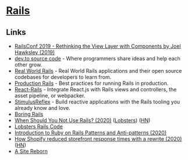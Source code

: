 # [Rails](https://github.com/rails/rails)

## Links

- [RailsConf 2019 - Rethinking the View Layer with Components by Joel Hawksley (2019)](https://www.youtube.com/watch?v=y5Z5a6QdA-M)
- [dev.to source code](https://github.com/thepracticaldev/dev.to) - Where programmers share ideas and help each other grow.
- [Real World Rails](https://github.com/eliotsykes/real-world-rails) - Real World Rails applications and their open source codebases for developers to learn from.
- [Production Rails](https://github.com/ankane/production_rails) - Best practices for running Rails in production.
- [React-Rails](https://github.com/reactjs/react-rails) - Integrate React.js with Rails views and controllers, the asset pipeline, or webpacker.
- [StimulusReflex](https://github.com/hopsoft/stimulus_reflex) - Build reactive applications with the Rails tooling you already know and love.
- [Boring Rails](https://boringrails.com/)
- [When Should You Not Use Rails? (2020)](http://codefol.io/posts/when-should-you-not-use-rails/) ([Lobsters](https://lobste.rs/s/khbupj/when_should_you_not_use_rails)) ([HN](https://news.ycombinator.com/item?id=24057715))
- [Lobsters Rails Code](https://github.com/lobsters/lobsters)
- [Introduction to Ruby on Rails Patterns and Anti-patterns (2020)](https://blog.appsignal.com/2020/08/05/introduction-to-ruby-on-rails-patterns-and-anti-patterns.html)
- [How Shopify reduced storefront response times with a rewrite (2020)](https://engineering.shopify.com/blogs/engineering/how-shopify-reduced-storefront-response-times-rewrite) ([HN](https://news.ycombinator.com/item?id=24228651))
- [A Site Reborn](https://calebhearth.com/a-site-reborn)
